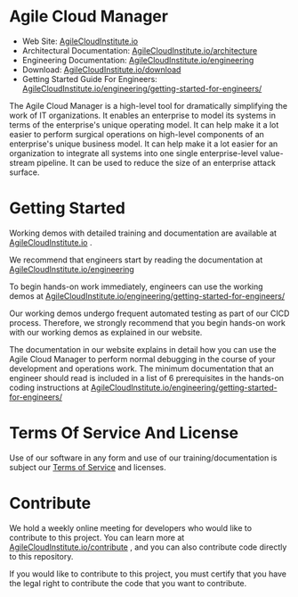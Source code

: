 # Agile Cloud Manager  
* Web Site: [AgileCloudInstitute.io](https://AgileCloudInstitute.io/)  
* Architectural Documentation: [AgileCloudInstitute.io/architecture](https://AgileCloudInstitute.io/architecture)  
* Engineering Documentation: [AgileCloudInstitute.io/engineering](https://AgileCloudInstitute.io/engineering)  
* Download: [AgileCloudInstitute.io/download](https://AgileCloudInstitute.io/download)  
* Getting Started Guide For Engineers: [AgileCloudInstitute.io/engineering/getting-started-for-engineers/](https://AgileCloudInstitute.io/engineering/getting-started-for-engineers/)  
  
The Agile Cloud Manager is a high-level tool for dramatically simplifying the work of IT organizations.  It enables an enterprise to model its systems in terms of the enterprise's unique operating model.  It can help make it a lot easier to perform surgical operations on high-level components of an enterprise's unique business model.  It can help make it a lot easier for an organization to integrate all systems into one single enterprise-level value-stream pipeline.  It can be used to reduce the size of an enterprise attack surface.  
  
# Getting Started  
Working demos with detailed training and documentation are available at [AgileCloudInstitute.io](https://AgileCloudInstitute.io/) .  
  
We recommend that engineers start by reading the documentation at [AgileCloudInstitute.io/engineering](https://AgileCloudInstitute.io/engineering)  
  
To begin hands-on work immediately, engineers can use the working demos at [AgileCloudInstitute.io/engineering/getting-started-for-engineers/](https://AgileCloudInstitute.io/engineering/getting-started-for-engineers/)  
  
Our working demos undergo frequent automated testing as part of our CICD process.  Therefore, we strongly recommend that you begin hands-on work with our working demos as explained in our website.  
  
The documentation in our website explains in detail how you can use the Agile Cloud Manager to perform normal debugging in the course of your development and operations work.  The minimum documentation that an engineer should read is included in a list of 6 prerequisites in the hands-on coding instructions at [AgileCloudInstitute.io/engineering/getting-started-for-engineers/](https://AgileCloudInstitute.io/engineering/getting-started-for-engineers/)  
  
# Terms Of Service And License  
Use of our software in any form and use of our training/documentation is subject our [Terms of Service](https://AgileCloudInstitute.io/terms) and licenses.  
  
# Contribute  
We hold a weekly online meeting for developers who would like to contribute to this project.  You can learn more at [AgileCloudInstitute.io/contribute](https://AgileCloudInstitute.io/contribute) , and you can also contribute code directly to this repository.  
  
If you would like to contribute to this project, you must certify that you have the legal right to contribute the code that you want to contribute.  
  
